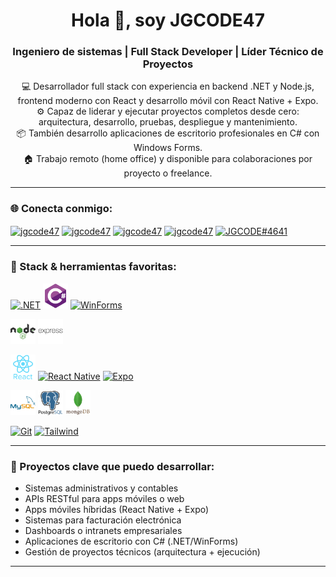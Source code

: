<h1 align="center">Hola 👋, soy JGCODE47</h1>
<h3 align="center">Ingeniero de sistemas | Full Stack Developer | Líder Técnico de Proyectos</h3>

<p align="center">
  💻 Desarrollador full stack con experiencia en backend .NET y Node.js, frontend moderno con React y desarrollo móvil con React Native + Expo.<br>
  ⚙️ Capaz de liderar y ejecutar proyectos completos desde cero: arquitectura, desarrollo, pruebas, despliegue y mantenimiento.<br>
  📦 También desarrollo aplicaciones de escritorio profesionales en C# con Windows Forms.<br>
  🏠 Trabajo remoto (home office) y disponible para colaboraciones por proyecto o freelance.
</p>

---

<h3 align="left">🌐 Conecta conmigo:</h3>
<p align="left">
<a href="https://twitter.com/jgcode47" target="blank"><img align="center" src="https://raw.githubusercontent.com/rahuldkjain/github-profile-readme-generator/master/src/images/icons/Social/twitter.svg" alt="jgcode47" height="30" width="40" /></a>
<a href="https://www.facebook.com/jgcode47/" target="blank"><img align="center" src="https://raw.githubusercontent.com/rahuldkjain/github-profile-readme-generator/master/src/images/icons/Social/facebook.svg" alt="jgcode47" height="30" width="40" /></a>
<a href="https://www.instagram.com/jgcode47/" target="blank"><img align="center" src="https://raw.githubusercontent.com/rahuldkjain/github-profile-readme-generator/master/src/images/icons/Social/instagram.svg" alt="jgcode47" height="30" width="40" /></a>
<a href="https://www.youtube.com/channel/UCGQvLD7GPqoh2P0ZPozJjOw" target="blank"><img align="center" src="https://raw.githubusercontent.com/rahuldkjain/github-profile-readme-generator/master/src/images/icons/Social/youtube.svg" alt="jgcode47" height="30" width="40" /></a>
<a href="https://discord.gg/JGCODE#4641" target="blank"><img align="center" src="https://raw.githubusercontent.com/rahuldkjain/github-profile-readme-generator/master/src/images/icons/Social/discord.svg" alt="JGCODE#4641" height="30" width="40" /></a>
</p>

---

<h3 align="left">🧰 Stack & herramientas favoritas:</h3>
<p align="left">
  <!-- C# / .NET -->
  <a href="https://dotnet.microsoft.com/" target="_blank"><img src="https://cdn.worldvectorlogo.com/logos/dot-net-core-7.svg" alt=".NET" width="40" height="40"/></a>
  <a href="https://learn.microsoft.com/en-us/dotnet/csharp/" target="_blank"><img src="https://raw.githubusercontent.com/devicons/devicon/master/icons/csharp/csharp-original.svg" alt="C#" width="40" height="40"/></a>
  <a href="https://learn.microsoft.com/en-us/dotnet/desktop/winforms/" target="_blank"><img src="https://upload.wikimedia.org/wikipedia/commons/thumb/0/0d/Windows_Forms_logo.svg/2048px-Windows_Forms_logo.svg.png" alt="WinForms" width="40" height="40"/></a>

  <!-- Node.js / Express -->
  <a href="https://nodejs.org/" target="_blank"><img src="https://raw.githubusercontent.com/devicons/devicon/master/icons/nodejs/nodejs-original-wordmark.svg" alt="Node.js" width="40" height="40"/></a>
  <a href="https://expressjs.com/" target="_blank"><img src="https://raw.githubusercontent.com/devicons/devicon/master/icons/express/express-original-wordmark.svg" alt="Express" width="40" height="40"/></a>

  <!-- React & React Native -->
  <a href="https://reactjs.org/" target="_blank"><img src="https://raw.githubusercontent.com/devicons/devicon/master/icons/react/react-original-wordmark.svg" alt="React" width="40" height="40"/></a>
  <a href="https://reactnative.dev/" target="_blank"><img src="https://reactnative.dev/img/header_logo.svg" alt="React Native" width="40" height="40"/></a>
  <a href="https://expo.dev/" target="_blank"><img src="https://cdn.worldvectorlogo.com/logos/expo-1.svg" alt="Expo" width="40" height="40"/></a>

  <!-- Base de datos -->
  <a href="https://www.mysql.com/" target="_blank"><img src="https://raw.githubusercontent.com/devicons/devicon/master/icons/mysql/mysql-original-wordmark.svg" alt="MySQL" width="40" height="40"/></a>
  <a href="https://www.postgresql.org/" target="_blank"><img src="https://raw.githubusercontent.com/devicons/devicon/master/icons/postgresql/postgresql-original-wordmark.svg" alt="PostgreSQL" width="40" height="40"/></a>
  <a href="https://www.mongodb.com/" target="_blank"><img src="https://raw.githubusercontent.com/devicons/devicon/master/icons/mongodb/mongodb-original-wordmark.svg" alt="MongoDB" width="40" height="40"/></a>

  <!-- Otros -->
  <a href="https://git-scm.com/" target="_blank"><img src="https://www.vectorlogo.zone/logos/git-scm/git-scm-icon.svg" alt="Git" width="40" height="40"/></a>
  <a href="https://tailwindcss.com/" target="_blank"><img src="https://www.vectorlogo.zone/logos/tailwindcss/tailwindcss-icon.svg" alt="Tailwind" width="40" height="40"/></a>
</p>

---

<h3 align="left">🚀 Proyectos clave que puedo desarrollar:</h3>

- Sistemas administrativos y contables
- APIs RESTful para apps móviles o web
- Apps móviles híbridas (React Native + Expo)
- Sistemas para facturación electrónica
- Dashboards o intranets empresariales
- Aplicaciones de escritorio con C# (.NET/WinForms)
- Gestión de proyectos técnicos (arquitectura + ejecución)

---


